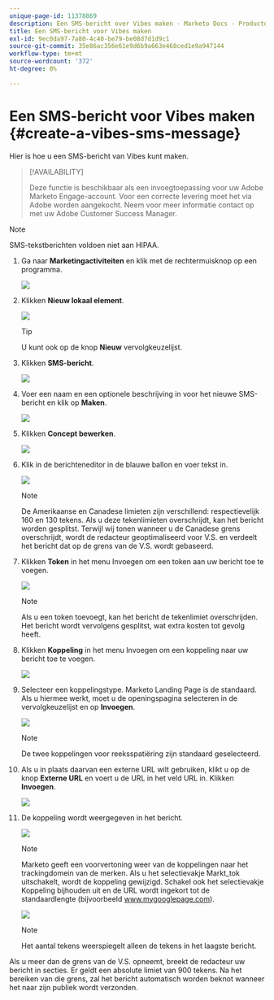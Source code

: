 ```yaml
---
unique-page-id: 11378869
description: Een SMS-bericht over Vibes maken - Marketo Docs - Productdocumentatie
title: Een SMS-bericht voor Vibes maken
exl-id: 9ec0da97-7a80-4c40-be79-be08d7d1d9c1
source-git-commit: 35e86ac356e61e9d6b9a663e468ced1e9a947144
workflow-type: tm+mt
source-wordcount: '372'
ht-degree: 0%

---
```


# Een SMS-bericht voor Vibes maken {#create-a-vibes-sms-message}

Hier is hoe u een SMS-bericht van Vibes kunt maken.

>[!AVAILABILITY]
>
>Deze functie is beschikbaar als een invoegtoepassing voor uw Adobe Marketo Engage-account. Voor een correcte levering moet het via Adobe worden aangekocht. Neem voor meer informatie contact op met uw Adobe Customer Success Manager.

>[!NOTE]
>
>SMS-tekstberichten voldoen niet aan HIPAA.

1. Ga naar **Marketingactiviteiten** en klik met de rechtermuisknop op een programma.

   ![](assets/mobile-right-click-hand.jpg)

1. Klikken **Nieuw lokaal element**.

   ![](assets/new-local-asset-hand.jpg)

   >[!TIP]
   >
   >U kunt ook op de knop **Nieuw** vervolgkeuzelijst.

1. Klikken **SMS-bericht**.

   ![](assets/new-local-asset-selection-hand.jpg)

1. Voer een naam en een optionele beschrijving in voor het nieuwe SMS-bericht en klik op **Maken**.

   ![](assets/new-sms-message-offer-ends-soon-hands.jpg)

1. Klikken **Concept bewerken**.

   ![](assets/edit-draft-hand.jpg)

1. Klik in de berichteneditor in de blauwe ballon en voer tekst in.

   ![](assets/message-text-pencil.jpg)

   >[!NOTE]
   >
   >De Amerikaanse en Canadese limieten zijn verschillend: respectievelijk 160 en 130 tekens. Als u deze tekenlimieten overschrijdt, kan het bericht worden gesplitst. Terwijl wij tonen wanneer u de Canadese grens overschrijdt, wordt de redacteur geoptimaliseerd voor V.S. en verdeelt het bericht dat op de grens van de V.S. wordt gebaseerd.

1. Klikken **Token** in het menu Invoegen om een token aan uw bericht toe te voegen.

   ![](assets/add-token-real-hand.jpg)

   >[!NOTE]
   >
   >Als u een token toevoegt, kan het bericht de tekenlimiet overschrijden. Het bericht wordt vervolgens gesplitst, wat extra kosten tot gevolg heeft.

1. Klikken **Koppeling** in het menu Invoegen om een koppeling naar uw bericht toe te voegen.

   ![](assets/full-message-link-hand.jpg)

1. Selecteer een koppelingstype. Marketo Landing Page is de standaard. Als u hiermee werkt, moet u de openingspagina selecteren in de vervolgkeuzelijst en op **Invoegen**.

   ![](assets/insert-link-real-hands.jpg)

   >[!NOTE]
   >
   >De twee koppelingen voor reeksspatiëring zijn standaard geselecteerd.

1. Als u in plaats daarvan een externe URL wilt gebruiken, klikt u op de knop **Externe URL** en voert u de URL in het veld URL in. Klikken **Invoegen**.

   ![](assets/insert-link-url-hands.jpg)

1. De koppeling wordt weergegeven in het bericht.

   ![](assets/link-added.jpg)

   >[!NOTE]
   >
   >Marketo geeft een voorvertoning weer van de koppelingen naar het trackingdomein van de merken. Als u het selectievakje Markt_tok uitschakelt, wordt de koppeling gewijzigd. Schakel ook het selectievakje Koppeling bijhouden uit en de URL wordt ingekort tot de standaardlengte (bijvoorbeeld www.mygooglepage.com).

   ![](assets/image2016-7-27-16-3a20-3a16.png)

   >[!NOTE]
   >
   >Het aantal tekens weerspiegelt alleen de tekens in het laagste bericht.

Als u meer dan de grens van de V.S. opneemt, breekt de redacteur uw bericht in secties. Er geldt een absolute limiet van 900 tekens. Na het bereiken van die grens, zal het bericht automatisch worden beknot wanneer het naar zijn publiek wordt verzonden.
